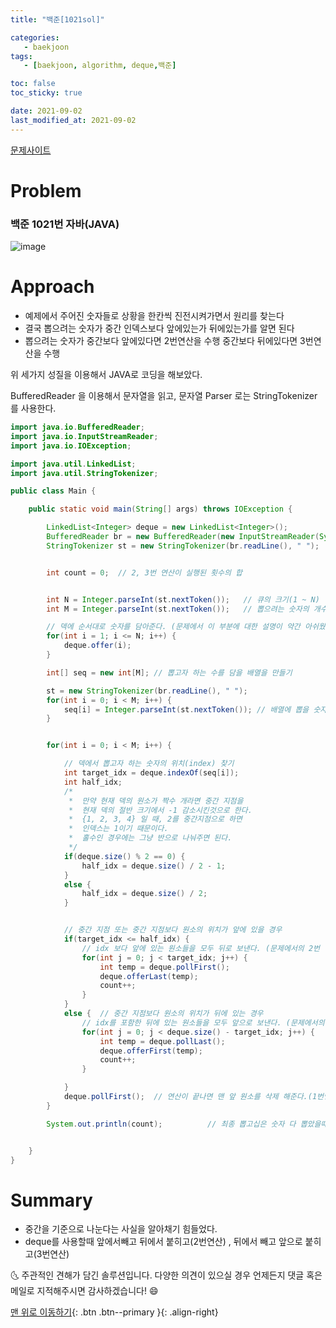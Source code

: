 ```yaml
---
title: "백준[1021sol]"

categories:
   - baekjoon
tags:
   - [baekjoon, algorithm, deque,백준]

toc: false
toc_sticky: true

date: 2021-09-02
last_modified_at: 2021-09-02
---
```

[문제사이트](https://www.acmicpc.net/problem/1021)

# Problem
### 백준 1021번 자바(JAVA)

![image](https://user-images.githubusercontent.com/69495129/131840831-c3a72578-d564-4b41-8745-cb681248557f.png)


# Approach

- 예제에서 주어진 숫자들로 상황을 한칸씩 진전시켜가면서 원리를 찾는다
- 결국 뽑으려는 숫자가 중간 인덱스보다 앞에있는가 뒤에있는가를 알면 된다
- 뽑으려는 숫자가 중간보다 앞에있다면 2번연산을 수행 중간보다 뒤에있다면 3번연산을 수행


위 세가지 성질을 이용해서 JAVA로 코딩을 해보았다.

BufferedReader 을 이용해서 문자열을 읽고, 문자열 Parser 로는 StringTokenizer를 사용한다.

```java
import java.io.BufferedReader;
import java.io.InputStreamReader;
import java.io.IOException;

import java.util.LinkedList;
import java.util.StringTokenizer;

public class Main {

    public static void main(String[] args) throws IOException {

        LinkedList<Integer> deque = new LinkedList<Integer>();
        BufferedReader br = new BufferedReader(new InputStreamReader(System.in));
        StringTokenizer st = new StringTokenizer(br.readLine(), " ");


        int count = 0;	// 2, 3번 연산이 실행된 횟수의 합


        int N = Integer.parseInt(st.nextToken());	// 큐의 크기(1 ~ N)
        int M = Integer.parseInt(st.nextToken());	// 뽑으려는 숫자의 개수 둘째 줄에 나오는 숫자 개수

        // 덱에 순서대로 숫자를 담아준다. (문제에서 이 부분에 대한 설명이 약간 아쉬웠다)
        for(int i = 1; i <= N; i++) {
            deque.offer(i);
        }

        int[] seq = new int[M];	// 뽑고자 하는 수를 담을 배열을 만들기

        st = new StringTokenizer(br.readLine(), " ");
        for(int i = 0; i < M; i++) {
            seq[i] = Integer.parseInt(st.nextToken()); // 배열에 뽑을 숫자들 하나하나 담아주자
        }


        for(int i = 0; i < M; i++) {

            // 덱에서 뽑고자 하는 숫자의 위치(index) 찾기
            int target_idx = deque.indexOf(seq[i]);
            int half_idx;
            /*
             *  만약 현재 덱의 원소가 짝수 개라면 중간 지점을
             *  현재 덱의 절반 크기에서 -1 감소시킨것으로 한다.
             *  {1, 2, 3, 4} 일 때, 2를 중간지점으로 하면
             *  인덱스는 1이기 때문이다.
             *  홀수인 경우에는 그냥 반으로 나눠주면 된다.
             */
            if(deque.size() % 2 == 0) {
                half_idx = deque.size() / 2 - 1;
            }
            else {
                half_idx = deque.size() / 2;
            }


            // 중간 지점 또는 중간 지점보다 원소의 위치가 앞에 있을 경우
            if(target_idx <= half_idx) {
                // idx 보다 앞에 있는 원소들을 모두 뒤로 보낸다. (문제에서의 2번 연산)
                for(int j = 0; j < target_idx; j++) {
                    int temp = deque.pollFirst();
                    deque.offerLast(temp);
                    count++;
                }
            }
            else {	// 중간 지점보다 원소의 위치가 뒤에 있는 경우
                // idx를 포함한 뒤에 있는 원소들을 모두 앞으로 보낸다. (문제에서의 3번 연산)
                for(int j = 0; j < deque.size() - target_idx; j++) {
                    int temp = deque.pollLast();
                    deque.offerFirst(temp);
                    count++;
                }

            }
            deque.pollFirst();	// 연산이 끝나면 맨 앞 원소를 삭제 해준다.(1번연산)
        }

        System.out.println(count);          // 최종 뽑고십은 숫자 다 뽑았을때까지 2번연산 실행된횟수 + 3번연산 실행된 횟수


    }
}
```



# Summary

- 중간을 기준으로 나눈다는 사실을 알아채기 힘들었다.
- deque를 사용할때 앞에서빼고 뒤에서 붙히고(2번연산) , 뒤에서 빼고 앞으로 붙히고(3번연산)

🌜 주관적인 견해가 담긴 솔루션입니다. 다양한 의견이 있으실 경우
언제든지 댓글 혹은 메일로 지적해주시면 감사하겠습니다! 😄

[맨 위로 이동하기](#){: .btn .btn--primary }{: .align-right}
